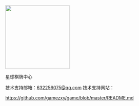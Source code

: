 
<img src="http://119.23.155.48/game/images/icon/xqqpzx.jpg" width=200>

星球棋牌中心

技术支持邮箱：632256075@qq.com
技术支持网站：

https://github.com/gamezxy/game/blob/master/README.md
